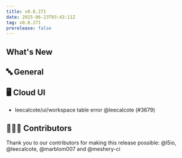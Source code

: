 ```yaml
---
title: v0.8.271
date: 2025-06-23T03:43:11Z
tag: v0.8.271
prerelease: false
---
```


## What's New
## 🔤 General
## 🖥 Cloud UI

- leecalcote/ui/workspace table error @leecalcote (#3679)

## 👨🏽‍💻 Contributors

Thank you to our contributors for making this release possible:
@l5io, @leecalcote, @marblom007 and @meshery-ci

